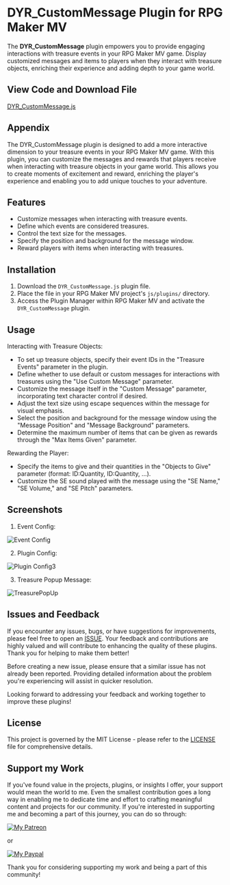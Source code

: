 
# DYR_CustomMessage Plugin for RPG Maker MV

The **DYR_CustomMessage** plugin empowers you to provide engaging interactions with treasure events in your RPG Maker MV game. Display customized messages and items to players when they interact with treasure objects, enriching their experience and adding depth to your game world.

## View Code and Download File

[DYR_CustomMessage.js](https://github.com/Danyerusama/DYR_CustomMessage/blob/4da4eb673e64b7010de586820f2a5076c77c0528/DYR_CustomMessage.js)

## Appendix

The DYR_CustomMessage plugin is designed to add a more interactive dimension to your treasure events in your RPG Maker MV game. With this plugin, you can customize the messages and rewards that players receive when interacting with treasure objects in your game world. This allows you to create moments of excitement and reward, enriching the player's experience and enabling you to add unique touches to your adventure.

## Features

- Customize messages when interacting with treasure events.
- Define which events are considered treasures.
- Control the text size for the messages.
- Specify the position and background for the message window.
- Reward players with items when interacting with treasures.


## Installation

1. Download the `DYR_CustomMessage.js` plugin file.
2. Place the file in your RPG Maker MV project's `js/plugins/` directory.
3. Access the Plugin Manager within RPG Maker MV and activate the `DYR_CustomMessage` plugin.

   
## Usage
Interacting with Treasure Objects:
- To set up treasure objects, specify their event IDs in the "Treasure Events" parameter in the plugin.
- Define whether to use default or custom messages for interactions with treasures using the "Use Custom Message" parameter.
- Customize the message itself in the "Custom Message" parameter, incorporating text character control if desired.
- Adjust the text size using escape sequences within the message for visual emphasis.
- Select the position and background for the message window using the "Message Position" and "Message Background" parameters.
- Determine the maximum number of items that can be given as rewards through the "Max Items Given" parameter.

Rewarding the Player:
- Specify the items to give and their quantities in the "Objects to Give" parameter (format: ID:Quantity, ID:Quantity, ...).
- Customize the SE sound played with the message using the "SE Name," "SE Volume," and "SE Pitch" parameters.


## Screenshots

1. Event Config:
   

![Event Config](https://github.com/Danyerusama/DYR_IdleVideoTitle/assets/142346653/8f142ff8-3482-453c-b295-05205ae8ced3)

2. Plugin Config:
     
![Plugin Config3](https://github.com/Danyerusama/DYR_IdleVideoTitle/assets/142346653/90125320-6107-4a57-b000-f9baedd31254)

3. Treasure Popup Message:
   
![TreasurePopUp](https://github.com/Danyerusama/DYR_IdleVideoTitle/assets/142346653/9e8724e5-c899-4ffc-ad9e-4a96aff55508)

## Issues and Feedback
If you encounter any issues, bugs, or have suggestions for improvements, please feel free to open an [ISSUE](https://github.com/Danyerusama/DYR_CustomMessage/issues). Your feedback and contributions are highly valued and will contribute to enhancing the quality of these plugins. Thank you for helping to make them better!

Before creating a new issue, please ensure that a similar issue has not already been reported. Providing detailed information about the problem you're experiencing will assist in quicker resolution.

Looking forward to addressing your feedback and working together to improve these plugins!

## License
This project is governed by the MIT License - please refer to the [LICENSE](https://github.com/Danyerusama/DYR_IdleVideoTitle/blob/94ceb843b5d2f9b5f51aa7eec3788e41f5f0cdb3/LICENSE) file for comprehensive details.

## Support my Work

If you've found value in the projects, plugins, or insights I offer, your support would mean the world to me. Even the smallest contribution goes a long way in enabling me to dedicate time and effort to crafting meaningful content and projects for our community. If you're interested in supporting me and becoming a part of this journey, you can do so through:


<a href="https://www.patreon.com/Danyerusama">
    <img src="https://i.ibb.co/hBp4C5F/My-Patreon.png" alt="My Patreon">
</a>

or


<a href="https://paypal.me/Danyerusama?country.x=CO&locale.x=es_XC">
    <img src="https://i.ibb.co/PFHTmSH/Paypal2.png" alt="My Paypal">
</a>




Thank you for considering supporting my work and being a part of this community!
